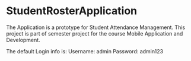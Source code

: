 # StudentRosterApplication
The Application is a prototype for Student Attendance Management. This project is part of semester project for the course Mobile Application and Development. 

The default Login info is:
Username: admin
Password: admin123

